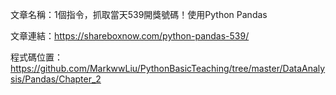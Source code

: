 文章名稱：1個指令，抓取當天539開獎號碼！使用Python Pandas

文章連結：https://shareboxnow.com/python-pandas-539/

程式碼位置：https://github.com/MarkwwLiu/PythonBasicTeaching/tree/master/DataAnalysis/Pandas/Chapter_2
